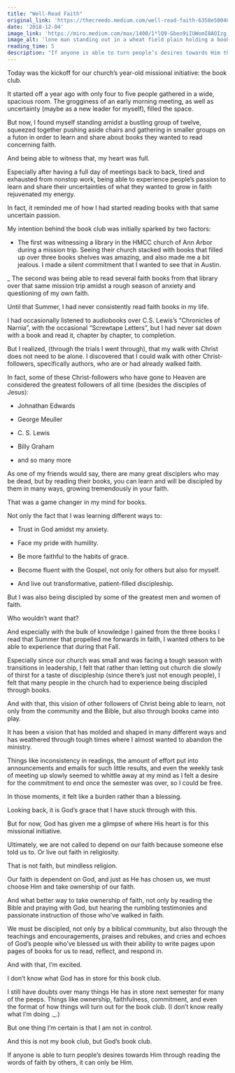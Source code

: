```yaml
---
title: "Well-Read Faith"
original_link: 'https://thecreedo.medium.com/well-read-faith-6358e5804836'
date: '2018-12-04'
image_link: 'https://miro.medium.com/max/1400/1*lQ9-Gbeo9iIUWomI8AOIzg.jpeg'
image_alt: 'lone man standing out in a wheat field plain holding a book'
reading_time: 5
description: "If anyone is able to turn people’s desires towards Him through reading the words of faith by others, it can only be Him"
---
```

Today was the kickoff for our church’s year-old missional initiative: the book club.

It started off a year ago with only four to five people gathered in a wide, spacious room. The grogginess of an early morning meeting, as well as uncertainty (maybe as a new leader for myself), filled the space.

But now, I found myself standing amidst a bustling group of twelve, squeezed together pushing aside chairs and gathering in smaller groups on a futon in order to learn and share about books they wanted to read concerning faith.

And being able to witness that, my heart was full.

Especially after having a full day of meetings back to back, tired and exhausted from nonstop work, being able to experience people’s passion to learn and share their uncertainties of what they wanted to grow in faith rejuvenated my energy.

In fact, it reminded me of how I had started reading books with that same uncertain passion.

My intention behind the book club was initially sparked by two factors:

- The first was witnessing a library in the HMCC church of Ann Arbor during a mission trip. Seeing their church stacked with books that filled up over three books shelves was amazing, and also made me a bit jealous. I made a silent commitment that I wanted to see that in Austin.

_ The second was being able to read several faith books from that library over that same mission trip amidst a rough season of anxiety and questioning of my own faith.

Until that Summer, I had never consistently read faith books in my life.

I had occasionally listened to audiobooks over C.S. Lewis’s “Chronicles of Narnia”, with the occasional “Screwtape Letters”, but I had never sat down with a book and read it, chapter by chapter, to completion.

But I realized, (through the trials I went through), that my walk with Christ does not need to be alone. I discovered that I could walk with other Christ-followers, specifically authors, who are or had already walked faith.

In fact, some of these Christ-followers who have gone to Heaven are considered the greatest followers of all time (besides the disciples of Jesus):

- Johnathan Edwards

- George Meuller

- C. S. Lewis

- Billy Graham

- and so many more

As one of my friends would say, there are many great disciplers who may be dead, but by reading their books, you can learn and will be discipled by them in many ways, growing tremendously in your faith.

That was a game changer in my mind for books.

Not only the fact that I was learning different ways to:

- Trust in God amidst my anxiety.

- Face my pride with humility.

- Be more faithful to the habits of grace.

- Become fluent with the Gospel, not only for others but also for myself.

- And live out transformative, patient-filled discipleship.

But I was also being discipled by some of the greatest men and women of faith.

Who wouldn’t want that?

And especially with the bulk of knowledge I gained from the three books I read that Summer that propelled me forwards in faith, I wanted others to be able to experience that during that Fall.

Especially since our church was small and was facing a tough season with transitions in leadership, I felt that rather than letting out church die slowly of thirst for a taste of discipleship (since there’s just not enough people), I felt that many people in the church had to experience being discipled through books.

And with that, this vision of other followers of Christ being able to learn, not only from the community and the Bible, but also through books came into play.

It has been a vision that has molded and shaped in many different ways and has weathered through tough times where I almost wanted to abandon the ministry.

Things like inconsistency in readings, the amount of effort put into announcements and emails for such little results, and even the weekly task of meeting up slowly seemed to whittle away at my mind as I felt a desire for the commitment to end once the semester was over, so I could be free.

In those moments, it felt like a burden rather than a blessing.

Looking back, it is God’s grace that I have stuck through with this.

But for now, God has given me a glimpse of where His heart is for this missional initiative.

Ultimately, we are not called to depend on our faith because someone else told us to. Or live out faith in religiosity.

That is not faith, but mindless religion.

Our faith is dependent on God, and just as He has chosen us, we must choose Him and take ownership of our faith.

And what better way to take ownership of faith, not only by reading the Bible and praying with God, but hearing the rumbling testimonies and passionate instruction of those who’ve walked in faith.

We must be discipled, not only by a biblical community, but also through the teachings and encouragements, praises and rebukes, and cries and echoes of God’s people who’ve blessed us with their ability to write pages upon pages of books for us to read, reflect, and respond in.

And with that, I’m excited.

I don’t know what God has in store for this book club.

I still have doubts over many things He has in store next semester for many of the peeps. Things like ownership, faithfulness, commitment, and even the format of how things will turn out for the book club. (I don’t know really what I’m doing ._.)

But one thing I’m certain is that I am not in control.

And this is not my book club, but God’s book club.

If anyone is able to turn people’s desires towards Him through reading the words of faith by others, it can only be Him.